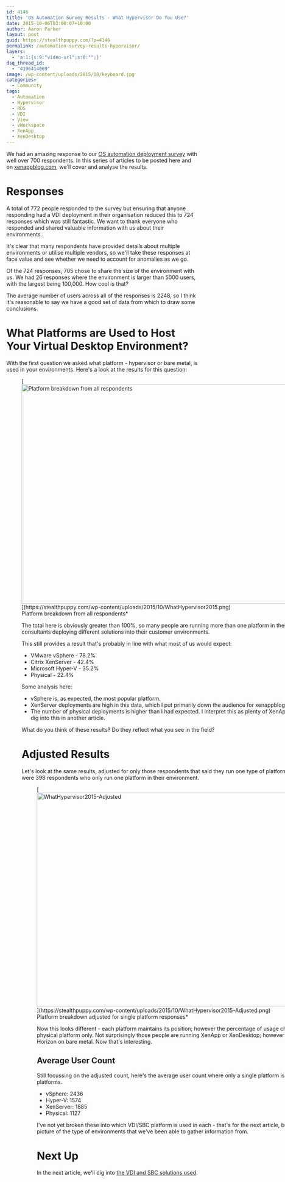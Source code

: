 ```yaml
---
id: 4146
title: 'OS Automation Survey Results - What Hypervisor Do You Use?'
date: 2015-10-06T03:00:07+10:00
author: Aaron Parker
layout: post
guid: https://stealthpuppy.com/?p=4146
permalink: /automation-survey-results-hypervisor/
layers:
  - 'a:1:{s:9:"video-url";s:0:"";}'
dsq_thread_id:
  - "4196414069"
image: /wp-content/uploads/2015/10/keyboard.jpg
categories:
  - Community
tags:
  - Automation
  - Hypervisor
  - RDS
  - VDI
  - View
  - vWorkspace
  - XenApp
  - XenDesktop
---
```

We had an amazing response to our [OS automation deployment survey](http://xenappblog.com/2015/take-part-in-the-os-deployment-automation-survey/) with well over 700 respondents. In this series of articles to be posted here and on [xenappblog.com](http://xenappblog.com), we'll cover and analyse the results.

# Responses

A total of 772 people responded to the survey but ensuring that anyone responding had a VDI deployment in their organisation reduced this to 724 responses which was still fantastic. We want to thank everyone who responded and shared valuable information with us about their environments.

It's clear that many respondents have provided details about multiple environments or utilise multiple vendors, so we'll take these responses at face value and see whether we need to account for anomalies as we go.

Of the 724 responses, 705 chose to share the size of the environment with us. We had 26 responses where the environment is larger than 5000 users, with the largest being 100,000. How cool is that?

The average number of users across all of the responses is 2248, so I think it's reasonable to say we have a good set of data from which to draw some conclusions.

# What Platforms are Used to Host Your Virtual Desktop Environment?

With the first question we asked what platform - hypervisor or bare metal, is used in your environments. Here's a look at the results for this question:

<figure id="attachment_4149" aria-describedby="caption-attachment-4149" style="width: 1024px" class="wp-caption alignnone">[<img class="wp-image-4149 size-large" src="https://stealthpuppy.com/wp-content/uploads/2015/10/WhatHypervisor2015-1024x576.png" alt="Platform breakdown from all respondents" width="1024" height="576" srcset="https://stealthpuppy.com/wp-content/uploads/2015/10/WhatHypervisor2015-1024x576.png 1024w, https://stealthpuppy.com/wp-content/uploads/2015/10/WhatHypervisor2015-150x84.png 150w, https://stealthpuppy.com/wp-content/uploads/2015/10/WhatHypervisor2015-300x169.png 300w" sizes="(max-width: 1024px) 100vw, 1024px" />](https://stealthpuppy.com/wp-content/uploads/2015/10/WhatHypervisor2015.png)<figcaption id="caption-attachment-4149" class="wp-caption-text">Platform breakdown from all respondents*

The total here is obviously greater than 100%, so many people are running more than one platform in their environment and our audience includes consultants deploying different solutions into their customer environments.

This still provides a result that's probably in line with what most of us would expect:

  * VMware vSphere - 78.2%
  * Citrix XenServer - 42.4%
  * Microsoft Hyper-V - 35.2%
  * Physical - 22.4%

Some analysis here:

  * vSphere is, as expected, the most popular platform.
  * XenServer deployments are high in this data, which I put primarily down the audience for xenappblog.com, which is very Citrix focussed.
  * The number of physical deployments is higher than I had expected. I interpret this as plenty of XenApp deployments directly on bare metal, but we'll dig into this in another article.

What do you think of these results? Do they reflect what you see in the field?

# Adjusted Results

Let's look at the same results, adjusted for only those respondents that said they run one type of platform and not multiple platforms. In this case, there were 398 respondents who only run one platform in their environment.

<figure id="attachment_4152" aria-describedby="caption-attachment-4152" style="width: 1024px" class="wp-caption alignnone">[<img class="wp-image-4152 size-large" src="https://stealthpuppy.com/wp-content/uploads/2015/10/WhatHypervisor2015-Adjusted-1024x563.png" alt="WhatHypervisor2015-Adjusted" width="1024" height="563" srcset="https://stealthpuppy.com/wp-content/uploads/2015/10/WhatHypervisor2015-Adjusted-1024x563.png 1024w, https://stealthpuppy.com/wp-content/uploads/2015/10/WhatHypervisor2015-Adjusted-150x82.png 150w, https://stealthpuppy.com/wp-content/uploads/2015/10/WhatHypervisor2015-Adjusted-300x165.png 300w" sizes="(max-width: 1024px) 100vw, 1024px" />](https://stealthpuppy.com/wp-content/uploads/2015/10/WhatHypervisor2015-Adjusted.png)<figcaption id="caption-attachment-4152" class="wp-caption-text">Platform breakdown adjusted for single platform responses*

Now this looks different - each platform maintains its position; however the percentage of usage changes. It's quite surprising to 11 respondents using a physical platform only. Not surprisingly those people are running XenApp or XenDesktop; however this number includes one respondent running VMware Horizon on bare metal. Now that's interesting.

## Average User Count

Still focussing on the adjusted count, here's the average user count where only a single platform is used. This provides some context for usage of these platforms.

  * vSphere: 2436
  * Hyper-V: 1574
  * XenServer: 1885
  * Physical: 1127

I've not yet broken these into which VDI/SBC platform is used in each - that's for the next article, but this first set of data helps to provide an interesting picture of the type of environments that we've been able to gather information from.

# Next Up

In the next article, we'll dig into [the VDI and SBC solutions used](https://stealthpuppy.com/automation-survey-results-vdi-platforms/).